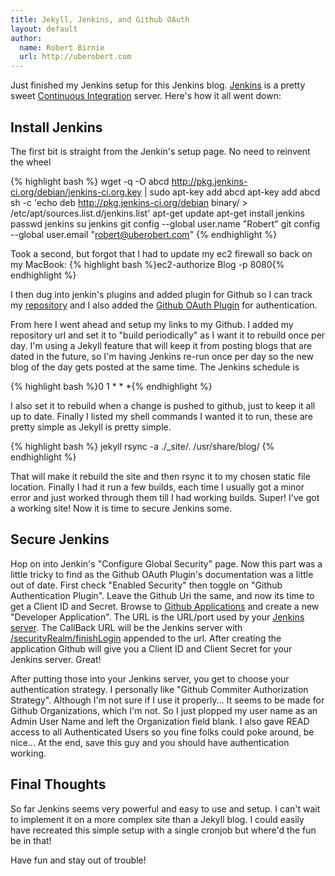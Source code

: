 ```yaml
---
title: Jekyll, Jenkins, and Github OAuth
layout: default
author:
  name: Robert Birnie
  url: http://uberobert.com
---
```


Just finished my Jenkins setup for this Jenkins blog. [Jenkins](http://jenkins-ci.org/) is a pretty sweet [Continuous Integration](http://en.wikipedia.org/wiki/Continuous_integration) server. Here's how it all went down: 

## Install Jenkins

The first bit is straight from the Jenkin's setup page. No need to reinvent the wheel

{% highlight bash %}
wget -q -O abcd http://pkg.jenkins-ci.org/debian/jenkins-ci.org.key | sudo apt-key add abcd
apt-key add abcd 
sh -c 'echo deb http://pkg.jenkins-ci.org/debian binary/ > /etc/apt/sources.list.d/jenkins.list'
apt-get update
apt-get install jenkins
passwd jenkins
su jenkins
git config --global user.name "Robert"
git config --global user.email "robert@uberobert.com"
{% endhighlight %}

Took a second, but forgot that I had to update my ec2 firewall so back on my MacBook: 
{% highlight bash %}ec2-authorize Blog -p 8080{% endhighlight %}

I then dug into jenkin's plugins and added plugin for Github so I can track my [repository](https://github.com/rbirnie/uberobert.com) and I also added the [Github OAuth Plugin](https://wiki.jenkins-ci.org/display/JENKINS/Github+OAuth+Plugin) for authentication. 

From here I went ahead and setup my links to my Github. I added my repository url and set it to "build periodically" as I want it to rebuild once per day. I'm using a Jekyll feature that will keep it from posting blogs that are dated in the future, so I'm having Jenkins re-run once per day so the new blog of the day gets posted at the same time. The Jenkins schedule is 

{% highlight bash %}0 1 * * *{% endhighlight %}

I also set it to rebuild when a change is pushed to github, just to keep it all up to date. Finally I listed my shell commands I wanted it to run, these are pretty simple as Jekyll is pretty simple. 

{% highlight bash %}
jekyll
rsync -a ./_site/. /usr/share/blog/
{% endhighlight %}

That will make it rebuild the site and then rsync it to my chosen static file location. Finally I had it run a few builds, each time I usually got a minor error and just worked through them till I had working builds. Super! I've got a working site! Now it is time to secure Jenkins some. 

## Secure Jenkins

Hop on into Jenkin's "Configure Global Security" page. Now this part was a little tricky to find as the Github OAuth Plugin's documentation was a little out of date. First check "Enabled Security" then toggle on "Github Authentication Plugin". Leave the Github Uri the same, and now its time to get a Client ID and Secret. Browse to [Github Applications](https://github.com/settings/applications) and create a new "Developer Application". The URL is the URL/port used by your [Jenkins server](http://uberobert.com:8080). The CallBack URL will be the Jenkins server with [/securityRealm/finishLogin](http://uberobert.com:8080/securityRealm/finishLogin) appended to the url. After creating the application Github will give you a Client ID and Client Secret for your Jenkins server. Great! 

After putting those into your Jenkins server, you get to choose your authentication strategy. I personally like "Github Commiter Authorization Strategy". Although I'm not sure if I use it properly... It seems to be made for Github Organizations, which I'm not. So I just plopped my user name as an Admin User Name and left the Organization field blank. I also gave READ access to all Authenticated Users so you fine folks could poke around, be nice... At the end, save this guy and you should have authentication working. 

## Final Thoughts

So far Jenkins seems very powerful and easy to use and setup. I can't wait to implement it on a more complex site than a Jekyll blog. I could easily have recreated this simple setup with a single cronjob but where'd the fun be in that!

Have fun and stay out of trouble!